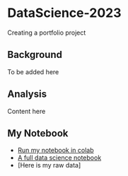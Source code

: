 # DataScience-2023

Creating a portfolio project

## Background

To be added here

## Analysis

Content here

## My Notebook

* [Run my notebook in colab](https://github.com/arunkkumar1/DataScience-2023/blob/main/data_science_nootebook_colab.ipynb)
* [A full data science notebook](https://github.com/paiml/minimal-python/blob/master/Chapter7_data_science.ipynb)
* [Here is my raw data]
